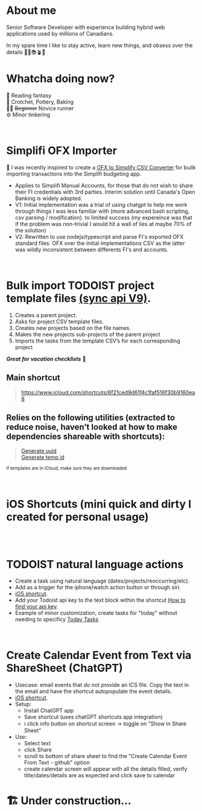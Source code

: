 # About me

Senior Software Developer with experience building hybrid web applications used by millions of Canadians.

In my spare time I like to stay active, learn new things, and obsess over the details 🏃‍♂️📚🪴🥐

# Whatcha doing now?
📖 Reading fantasy<br>
🧶 Crotchet, Pottery, Baking<br>
🏃‍♂️ ~~Beginner~~ Novice runner<br>
⚙️ Minor tinkering<br>

<br />

# Simplifi OFX Importer
🔭 I was recently inspired to create a [OFX to Simplify CSV Converter](https://github.com/pointdexter3/simplifi-csv-formatter) for builk importing transactions into the Simplifi budgeting app.
- Applies to Simplifi Manual Accounts, for those that do not wish to share their FI credentials with 3rd parties. Interim solution until Canada's Open Banking is widely adopted.
- V1: Initial implementation was a trial of using chatgpt to help me work through things I was less familiar with (more advanced bash scripting, csv parsing / modification). to limited success (my expereince was that if the problem was non-trivial I would hit a wall of lies at maybe 70% of the solution)
- V2: Rewritten to use nodejs/typescript and parse FI's exported OFX standard files. OFX over the initial implementations CSV as the latter was wildly inconsistent between differents FI's and accounts.

  
<br />

# Bulk import TODOIST project template files [(sync api V9)](https://developer.todoist.com/sync/v9/#overview).

1. Creates a parent project.
2. Asks for project CSV template files.
3. Creates new projects based on the file names. 
4. Makes the new projects sub-projects of the parent project
5. Imports the tasks from the template CSV’s for each corresponding project


***Great for vacation checklists*** 🥰

## Main shortcut
> https://www.icloud.com/shortcuts/6f21ced9d61f4c1faf516f30b9160ea8

## Relies on the following utilities (extracted to reduce noise, haven’t looked at how to make dependencies shareable with shortcuts):
> [Generate uuid](https://www.icloud.com/shortcuts/c58fe8d7739b47f8b3fa8cd5d9744eae)<br>
> [Generate temp id](https://www.icloud.com/shortcuts/c3095a21e16544ae9e039dd149f7f23c)

<sub> if templates are in iCloud, make sure they are downloaded</sub>


<br />

# iOS Shortcuts (mini quick and dirty I created for personal usage)

<br />

<br />


# TODOIST natural language actions
- Create a task using natural language (dates/projects/reoccurring/etc).
- Add as a trigger for the iphone/watch action button or through siri.
- [iOS shortcut](https://www.icloud.com/shortcuts/b2427f179262431b82203b9d4331a050).
- Add your Todoist api key to the text block within the shortcut [How to find your api key](https://todoist.com/help/articles/find-your-api-token-Jpzx9IIlB).
- Example of minor customization, create tasks for "today" without needing to specificy [Today Tasks](https://www.icloud.com/shortcuts/6586fc241af34eb5a333c28c950d504e)


<br />

# Create Calendar Event from Text via ShareSheet (ChatGPT)
- Usecase: email events that do not provide an ICS file. Copy the text in the email and have the shortcut autopopulate the event details.
- [iOS shortcut](https://www.icloud.com/shortcuts/e63fc6d936eb4605b6dc6d9f34b7b9d4).
- Setup:
  - Install ChatGPT app
  - Save shortcut (uses chatGPT shortcuts app integration)
  - ℹ️ click info button on shortcut screen -> toggle on "Show in Share Sheet"
- Use:
  - Select text
  - click Share
  - scroll to bottom of share sheet to find the "Create Calendar Event From Text - github" option
  - create calendar screen will appear with all the details filled, verify title/dates/details are as expected and click save to calendar
     




# 🏗️ Under construction...


<!--
**pointdexter3/pointdexter3** is a ✨ _special_ ✨ repository because its `README.md` (this file) appears on your GitHub profile.

Here are some ideas to get you started:

- 🔭 I’m currently working on ...
- 🌱 I’m currently learning ...
- 👯 I’m looking to collaborate on ...
- 🤔 I’m looking for help with ...
- 💬 Ask me about ...
- 📫 How to reach me: ...
- 😄 Pronouns: ...
- ⚡ Fun fact: ...
-->
